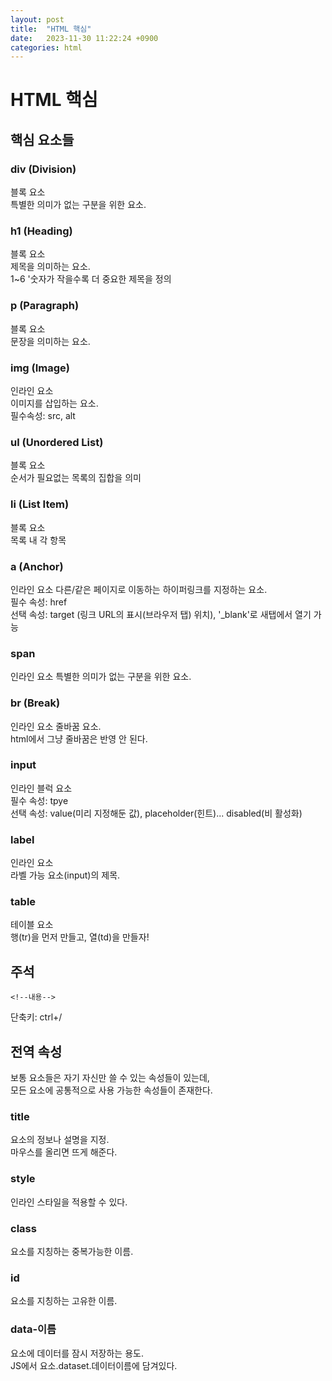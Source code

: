 ```yaml
---
layout: post
title:  "HTML 핵심"
date:   2023-11-30 11:22:24 +0900
categories: html
---
```

# HTML 핵심

## 핵심 요소들

### div (Division)
블록 요소  
특별한 의미가 없는 구분을 위한 요소.

### h1 (Heading)
블록 요소  
제목을 의미하는 요소.  
1~6 '숫자가 작을수록 더 중요한 제목을 정의
### p (Paragraph)
블록 요소  
문장을 의미하는 요소.

### img (Image)
인라인 요소  
이미지를 삽입하는 요소.  
필수속성: src, alt

### ul (Unordered List)
블록 요소  
순서가 필요없는 목록의 집합을 의미

### li (List Item)
블록 요소  
목록 내 각 항목

### a (Anchor)
인라인 요소
다른/같은 페이지로 이동하는 하이퍼링크를 지정하는 요소.  
필수 속성: href  
선택 속성: target (링크 URL의 표시(브라우저 탭) 위치), '_blank'로 새탭에서 열기 가능

### span
인라인 요소
특별한 의미가 없는 구분을 위한 요소.

### br (Break)
인라인 요소
줄바꿈 요소.  
html에서 그냥 줄바꿈은 반영 안 된다.

### input
인라인 블럭 요소  
필수 속성: tpye  
선택 속성: value(미리 지정해둔 값), placeholder(힌트)... disabled(비 활성화)

### label
인라인 요소  
라벨 가능 요소(input)의 제목.

### table
테이블 요소  
행(tr)을 먼저 만들고, 열(td)을 만들자!

## 주석
```
<!--내용-->
```
단축키: ctrl+/

## 전역 속성
보통 요소들은 자기 자신만 쓸 수 있는 속성들이 있는데,  
모든 요소에 공통적으로 사용 가능한 속성들이 존재한다.

### title
요소의 정보나 설명을 지정.  
마우스를 올리면 뜨게 해준다.
### style
인라인 스타일을 적용할 수 있다.
### class
요소를 지칭하는 중복가능한 이름.
### id
요소를 지칭하는 고유한 이름.
### data-이름
요소에 데이터를 잠시 저장하는 용도.  
JS에서 요소.dataset.데이터이름에 담겨있다.



